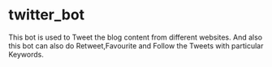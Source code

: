 # twitter_bot
This bot is used to Tweet the blog content from different websites. 
And also this bot can also do Retweet,Favourite and Follow the Tweets with particular Keywords.
